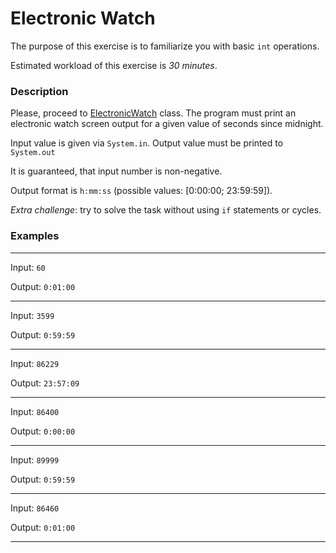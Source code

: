 # Electronic Watch

The purpose of this exercise is to familiarize you with basic `int` operations.

Estimated workload of this exercise is _30 minutes_.

### Description

Please, proceed to [ElectronicWatch](src/main/java/com/epam/training/student_valentyna_leleko/electronic_watch/ElectronicWatch.java) class.
The program must print an electronic watch screen output for a given value of seconds since midnight.

Input value is given via `System.in`. Output value must be printed to `System.out`

It is guaranteed, that input number is non-negative.

Output format is `h:mm:ss` \(possible values: \[0:00:00; 23:59:59\]\).

*Extra challenge*: try to solve the task without using `if` statements or cycles.

### Examples

---
Input: `60`

Output: `0:01:00`

---
Input: `3599`

Output: `0:59:59`

---
Input: `86229`

Output: `23:57:09`

---
Input: `86400`

Output: `0:00:00`

---
Input: `89999`

Output: `0:59:59`

---
Input: `86460`

Output: `0:01:00`

---